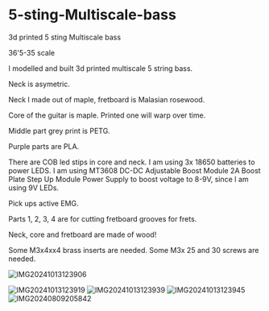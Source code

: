 # 5-sting-Multiscale-bass
3d printed 5 sting Multiscale bass

36'5-35 scale

I modelled and built 3d printed multiscale 5 string bass.

Neck is asymetric.

Neck I  made out of maple, fretboard is Malasian rosewood.

Core of the guitar is maple. Printed one will warp over time.

Middle part grey print is PETG.

Purple parts are PLA.

There are COB led stips in core and neck. I am using 3x 18650 batteries to power LEDS. I am using MT3608 DC-DC Adjustable Boost Module 2A Boost Plate Step Up Module Power Supply to boost voltage to 8-9V, since I am using 9V LEDs.

Pick ups active EMG.

Parts 1, 2, 3, 4 are for cutting fretboard grooves for frets.

Neck, core and fretboard are made of wood!

Some M3x4xx4 brass inserts are needed.
Some M3x 25 and 30 screws are needed.

![IMG20241013123906](https://github.com/user-attachments/assets/e6589095-5b2c-4999-8f5b-c4fa9185397c)

![IMG20241013123919](https://github.com/user-attachments/assets/351eab86-ae36-4b7c-b66f-23fc84fdeed8)
![IMG20241013123939](https://github.com/user-attachments/assets/80c6fbed-cc0a-4059-b2ce-1e15d014a081)
![IMG20241013123945](https://github.com/user-attachments/assets/b0b7fe1f-0c8b-4f0a-bc90-88fac2208cfd)
![IMG20240809205842](https://github.com/user-attachments/assets/5a2983bf-4bde-475d-a883-25f8bcbd7f22)
